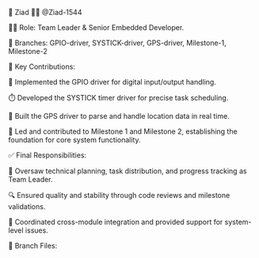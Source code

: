 👤 Ziad 🧑‍💼 @Ziad-1544

🧑‍✈️ Role: Team Leader & Senior Embedded Developer.

🌿 Branches: GPIO-driver, SYSTICK-driver, GPS-driver, Milestone-1, Milestone-2

📌 Key Contributions:

🔌 Implemented the GPIO driver for digital input/output handling.

⏱️ Developed the SYSTICK timer driver for precise task scheduling.

📡 Built the GPS driver to parse and handle location data in real time.

🚩 Led and contributed to Milestone 1 and Milestone 2, establishing the foundation for core system functionality.

✅ Final Responsibilities:

🧭 Oversaw technical planning, task distribution, and progress tracking as Team Leader.

🔍 Ensured quality and stability through code reviews and milestone validations.

🔧 Coordinated cross-module integration and provided support for system-level issues.

📁 Branch Files:
